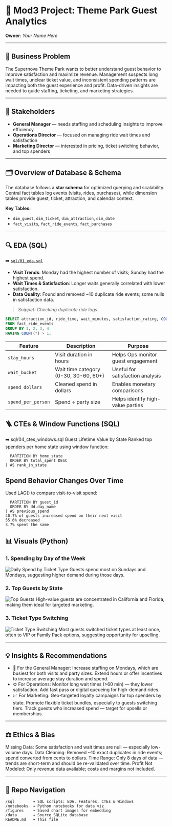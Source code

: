 # 🎢 Mod3 Project: Theme Park Guest Analytics  
**Owner**: *Your Name Here*

---

## 🧠 Business Problem

The Supernova Theme Park wants to better understand guest behavior to improve satisfaction and maximize revenue. Management suspects long wait times, unclear ticket value, and inconsistent spending patterns are impacting both the guest experience and profit. Data-driven insights are needed to guide staffing, ticketing, and marketing strategies.

---

## 👥 Stakeholders

- **General Manager** — needs staffing and scheduling insights to improve efficiency  
- **Operations Director** — focused on managing ride wait times and satisfaction  
- **Marketing Director** — interested in pricing, ticket switching behavior, and top spenders  

---

## 🗂️ Overview of Database & Schema

The database follows a **star schema** for optimized querying and scalability. Central fact tables log events (visits, rides, purchases), while dimension tables provide guest, ticket, attraction, and calendar context.

**Key Tables:**

- `dim_guest`, `dim_ticket`, `dim_attraction`, `dim_date`  
- `fact_visits`, `fact_ride_events`, `fact_purchases`

---

## 🔍 EDA (SQL)  
➡️ [`sql/01_eda.sql`](sql/01_eda.sql)

- **Visit Trends**: Monday had the highest number of visits; Sunday had the highest spend.  
- **Wait Times & Satisfaction**: Longer waits generally correlated with lower satisfaction.  
- **Data Quality**: Found and removed ~10 duplicate ride events; some nulls in satisfaction data.

> *Snippet: Checking duplicate ride logs*
```sql
SELECT attraction_id, ride_time, wait_minutes, satisfaction_rating, COUNT(*) 
FROM fact_ride_events
GROUP BY 1, 2, 3, 4
HAVING COUNT(*) > 1;
``` 


| Feature            | Description                           | Purpose                            |
| ------------------ | ------------------------------------- | ---------------------------------- |
| `stay_hours`       | Visit duration in hours               | Helps Ops monitor guest engagement |
| `wait_bucket`      | Wait time category (0-30, 30-60, 60+) | Useful for satisfaction analysis   |
| `spend_dollars`    | Cleaned spend in dollars              | Enables monetary comparisons       |
| `spend_per_person` | Spend ÷ party size                    | Helps identify high-value parties  |


## 🪜 CTEs & Window Functions (SQL)
➡️ sql/04_ctes_windows.sql
Guest Lifetime Value by State
Ranked top spenders per home state using window function:
```RANK() OVER (
  PARTITION BY home_state
  ORDER BY total_spent DESC
) AS rank_in_state
```
## Spend Behavior Changes Over Time
Used LAG() to compare visit-to-visit spend:
```LAG(fv.spend_dollars) OVER (
  PARTITION BY guest_id
  ORDER BY dd.day_name
) AS previous_spend
40.7% of guests increased spend on their next visit
55.6% decreased
3.7% spent the same
```
## 📊 Visuals (Python)

### 1. Spending by Day of the Week
![Daily Spend by Ticket Type](daily_spend_by_ticket_type.png)
Guests spend most on Sundays and Mondays, suggesting higher demand during those days.

### 2. Top Guests by State
![Top Guests](figures/top_guests_by_state.png)
High-value guests are concentrated in California and Florida, making them ideal for targeted marketing.

### 3. Ticket Type Switching
![Ticket Type Switching](figures/ticket_type_switching.png)
Most guests switched ticket types at least once, often to VIP or Family Pack options, suggesting opportunity for upselling.



---
## 💡 Insights & Recommendations

- 🎯 For the General Manager:
Increase staffing on Mondays, which are busiest for both visits and party sizes.
Extend hours or offer incentives to increase average stay duration and spend.
- ⚙️ For Operations:
Monitor long wait times (>60 min) — they lower satisfaction.
Add fast pass or digital queueing for high-demand rides.
- 📈 For Marketing:
Geo-targeted loyalty campaigns for top spenders by state.
Promote flexible ticket bundles, especially to guests switching tiers.
Track guests who increased spend — target for upsells or memberships.

---

## ⚖️ Ethics & Bias
Missing Data: Some satisfaction and wait times are null — especially low-volume days.
Data Cleaning: Removed ~10 exact duplicates in ride events; spend converted from cents to dollars.
Time Range: Only 8 days of data — trends are short-term and should be re-validated over time.
Profit Not Modeled: Only revenue data available; costs and margins not included.

---

## 📁 Repo Navigation
```
/sql        → SQL scripts: EDA, Features, CTEs & Windows  
/notebooks  → Python notebooks for data viz  
/figures    → Saved chart images for embedding  
/data       → Source SQLite database  
README.md   → This file
```
